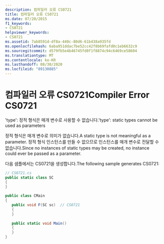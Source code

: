 ```yaml
---
description: 컴파일러 오류 CS0721
title: 컴파일러 오류 CS0721
ms.date: 07/20/2015
f1_keywords:
- CS0721
helpviewer_keywords:
- CS0721
ms.assetid: 7ab8591d-df8a-440c-80d6-61b438a935fd
ms.openlocfilehash: 6aba951ddac7be52cc42f8b69fafd0c1eb6632c9
ms.sourcegitcommit: d579fb5e4b46745fd0f1f8874c94c6469ce58604
ms.translationtype: MT
ms.contentlocale: ko-KR
ms.lasthandoff: 08/30/2020
ms.locfileid: "89130885"
---
```

# <a name="compiler-error-cs0721"></a><span data-ttu-id="f14c3-103">컴파일러 오류 CS0721</span><span class="sxs-lookup"><span data-stu-id="f14c3-103">Compiler Error CS0721</span></span>
<span data-ttu-id="f14c3-104">'type': 정적 형식은 매개 변수로 사용할 수 없습니다.</span><span class="sxs-lookup"><span data-stu-id="f14c3-104">'type': static types cannot be used as parameters</span></span>  
  
 <span data-ttu-id="f14c3-105">정적 형식은 매개 변수로 의미가 없습니다.</span><span class="sxs-lookup"><span data-stu-id="f14c3-105">A static type is not meaningful as a parameter.</span></span> <span data-ttu-id="f14c3-106">정적 형식 인스턴스를 만들 수 없으므로 인스턴스를 매개 변수로 전달할 수 없습니다.</span><span class="sxs-lookup"><span data-stu-id="f14c3-106">Since no instances of static types may be created, no instance could ever be passed as a parameter.</span></span>  
  
 <span data-ttu-id="f14c3-107">다음 샘플에서는 CS0721을 생성합니다.</span><span class="sxs-lookup"><span data-stu-id="f14c3-107">The following sample generates CS0721:</span></span>  
  
```csharp  
// CS0721.cs  
public static class SC  
{  
}  
  
public class CMain  
{  
   public void F(SC sc)  // CS0721  
   {  
   }  
  
   public static void Main()  
   {  
   }  
}  
```
